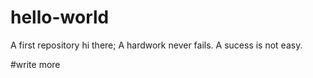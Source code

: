 # hello-world
A first repository
hi there;
 A hardwork never fails.
 A sucess is not easy.

#write more
